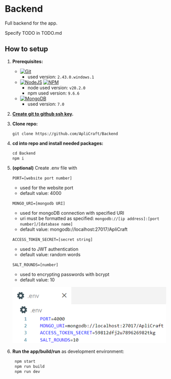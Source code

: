 # Backend

Full backend for the app.

Specify TODO in TODO.md

## How to setup

1. **Prerequisites:**

   - [![Git](https://img.shields.io/badge/git-%23F05033.svg?style=for-the-badge&logo=git&logoColor=white)](https://git-scm.com/downloads)
     - used version: `2.43.0.windows.1`
   - [![NodeJS](https://img.shields.io/badge/node.js-6DA55F?style=for-the-badge&logo=node.js&logoColor=white)](https://nodejs.org/en/download/prebuilt-installer) [![NPM](https://img.shields.io/badge/NPM-%23CB3837.svg?style=for-the-badge&logo=npm&logoColor=white)](https://nodejs.org/en/download/prebuilt-installer)
     - node used version: `v20.2.0`
     - npm used version: `9.6.6`
   - [![MongoDB](https://img.shields.io/badge/MongoDB-4EA94B?style=for-the-badge&logo=mongodb&logoColor=white)](https://mongodb.com)
     - used version: `7.0`

2. **[Create git to github ssh key](https://docs.github.com/en/authentication/connecting-to-github-with-ssh/adding-a-new-ssh-key-to-your-github-account).**
3. **Clone repo:**

   ```powershell|terminal|shell
   git clone https://github.com/ApliCraft/Backend
   ```

4. **cd into repo and install needed packages:**

   ```powershell|terminal|shell
   cd Backend
   npm i
   ```

5. **(optional)** Create .env file with

   `PORT=[website port number]`

   - used for the website port
   - default value: 4000

   `MONGO_URI=[mongodb URI]`

   - used for mongoDB connection with specified URI
   - uri must be formatted as specified:
     `mongodb://[ip address]:[port number]/[database name]`
   - default value: mongodb://localhost:27017/ApliCraft

   `ACCESS_TOKEN_SECRET=[secret string]`

   - used to JWT authentication
   - default value: random words

   `SALT_ROUNDS=[number]`

   - used to encrypting passwords with bcrypt
   - default value: 10

   ![alt text](./assets/image.png)

6. **Run the app/build/run** as development environment:

   ```powershell|terminal|shell
    npm start
    npm run build
    npm run dev
   ```
